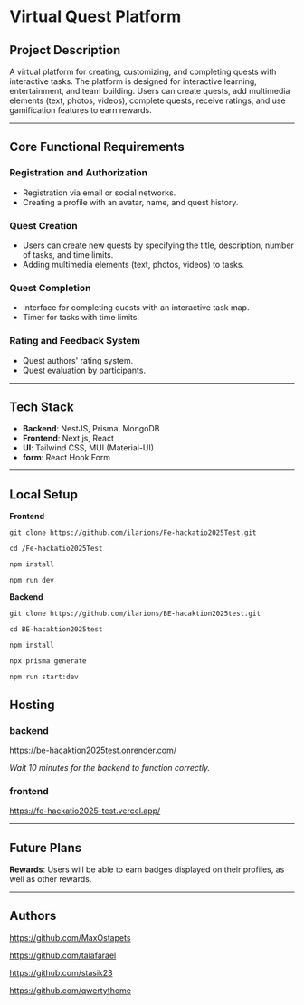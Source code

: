 
# Virtual Quest Platform

## Project Description

A virtual platform for creating, customizing, and completing quests with interactive tasks. The platform is designed for interactive learning, entertainment, and team building. Users can create quests, add multimedia elements (text, photos, videos), complete quests, receive ratings, and use gamification features to earn rewards.

---

## Core Functional Requirements

### Registration and Authorization
- Registration via email or social networks.
- Creating a profile with an avatar, name, and quest history.

### Quest Creation
- Users can create new quests by specifying the title, description, number of tasks, and time limits.
- Adding multimedia elements (text, photos, videos) to tasks.

### Quest Completion
- Interface for completing quests with an interactive task map.
- Timer for tasks with time limits.

### Rating and Feedback System
- Quest authors' rating system.
- Quest evaluation by participants.

---

## Tech Stack

- **Backend**: NestJS, Prisma, MongoDB
- **Frontend**: Next.js, React
- **UI**: Tailwind CSS, MUI (Material-UI)
- **form**: React Hook Form

---

## Local Setup

**Frontend**
```
git clone https://github.com/ilarions/Fe-hackatio2025Test.git
```
```
cd /Fe-hackatio2025Test
```
```
npm install
```
```
npm run dev
```
**Backend**
```
git clone https://github.com/ilarions/BE-hacaktion2025test.git
```
```
cd BE-hacaktion2025test
```
```
npm install
```
```
npx prisma generate
```
```
npm run start:dev
```

## Hosting

### backend
https://be-hacaktion2025test.onrender.com/

*Wait 10 minutes for the backend to function correctly.*

### frontend

https://fe-hackatio2025-test.vercel.app/

---

## Future Plans
**Rewards**:  Users will be able to earn badges displayed on their profiles, as well as other rewards.

---

## Authors

https://github.com/MaxOstapets

https://github.com/talafarael

https://github.com/stasik23

https://github.com/qwertythome
